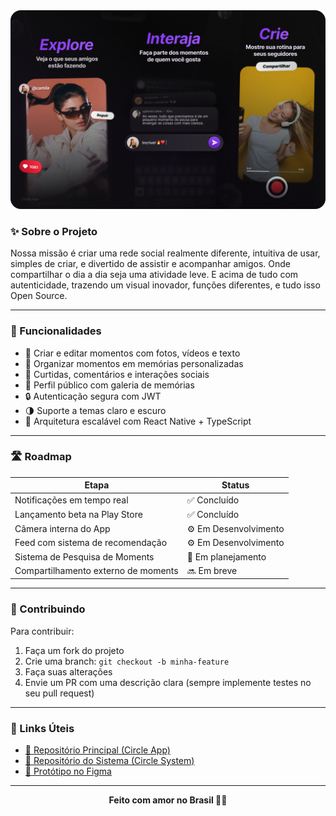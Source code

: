<div align="center">
  <a href="https://github.com/Circle-Company/Circle-App" target="_blank">
    <img alt="Circle Banner" src="https://github.com/Circle-Company/.github/blob/bec79f345b45f6a987ed557a1c7b67871eaeb426/profile/PRESENTATION-BANNER-V3.png" width="730"/>
  </a>
</div>

### ✨ Sobre o Projeto
Nossa missão é criar uma rede social realmente diferente, intuitiva de usar, simples de criar, e divertido de assistir e acompanhar amigos. Onde compartilhar o dia a dia seja uma atividade leve.
E acima de tudo com autenticidade, trazendo um visual inovador, funções diferentes, e tudo isso Open Source.

---

### 🧠 Funcionalidades

- 📸 Criar e editar momentos com fotos, vídeos e texto
- 📂 Organizar momentos em memórias personalizadas
- 💬 Curtidas, comentários e interações sociais
- 📱 Perfil público com galeria de memórias
- 🔒 Autenticação segura com JWT
- 🌗 Suporte a temas claro e escuro
- 🚀 Arquitetura escalável com React Native + TypeScript

---

### 🛣️ Roadmap

| Etapa | Status |
|-------|--------|
| Notificações em tempo real | ✅ Concluído |
| Lançamento beta na Play Store | ✅ Concluído |
| Câmera interna do App | ⚙️ Em Desenvolvimento |
| Feed com sistema de recomendação | ⚙️ Em Desenvolvimento |
| Sistema de Pesquisa de Moments | 🧠 Em planejamento |
| Compartilhamento externo de moments | 🔜 Em breve |


---

### 🤝 Contribuindo
Para contribuir:
1. Faça um fork do projeto
2. Crie uma branch: `git checkout -b minha-feature`
3. Faça suas alterações
4. Envie um PR com uma descrição clara (sempre implemente testes no seu pull request)

---

### 📎 Links Úteis

- [🔗 Repositório Principal (Circle App)](https://github.com/Circle-Company/Circle-App)
- [🔗 Repositório do Sistema (Circle System)](https://github.com/Circle-Company/Circle-System)
- [📱 Protótipo no Figma](https://figma.com/...)

---

<div align="center">
    <strong>Feito com amor no Brasil 💚💛</strong>
</div>
